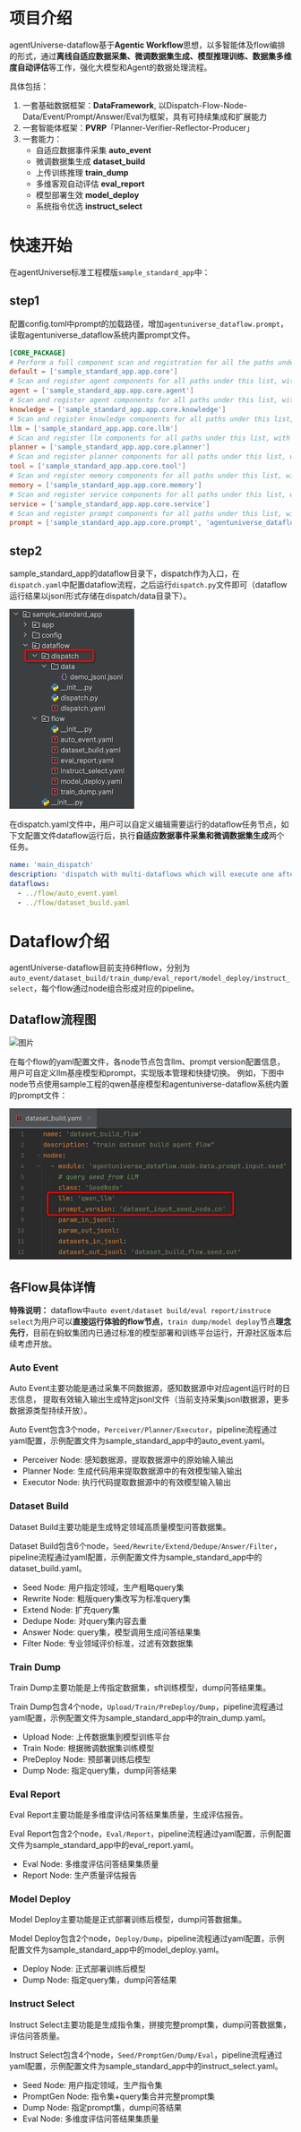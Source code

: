 # 项目介绍
agentUniverse-dataflow基于**Agentic Workflow**思想，以多智能体及flow编排的形式，通过**离线自适应数据采集、微调数据集生成、模型推理训练、数据集多维度自动评估**等工作，强化大模型和Agent的数据处理流程。

具体包括：
1. 一套基础数据框架：**DataFramework**, 以Dispatch-Flow-Node-Data/Event/Prompt/Answer/Eval为框架，具有可持续集成和扩展能力
2. 一套智能体框架：**PVRP**「Planner-Verifier-Reflector-Producer」
3. 一套能力： 
   - 自适应数据事件采集 **auto_event**
   - 微调数据集生成 **dataset_build**
   - 上传训练推理 **train_dump**
   - 多维客观自动评估 **eval_report**
   - 模型部署生效 **model_deploy**
   - 系统指令优选 **instruct_select**

# 快速开始
在agentUniverse标准工程模版`sample_standard_app`中：
## step1
配置config.toml中prompt的加载路径，增加`agentuniverse_dataflow.prompt`，读取agentuniverse_dataflow系统内置prompt文件。
```toml
[CORE_PACKAGE]
# Perform a full component scan and registration for all the paths under this list.
default = ['sample_standard_app.app.core']
# Scan and register agent components for all paths under this list, with priority over the default.
agent = ['sample_standard_app.app.core.agent']
# Scan and register agent components for all paths under this list, with priority over the default.
knowledge = ['sample_standard_app.app.core.knowledge']
# Scan and register knowledge components for all paths under this list, with priority over the default.
llm = ['sample_standard_app.app.core.llm']
# Scan and register llm components for all paths under this list, with priority over the default.
planner = ['sample_standard_app.app.core.planner']
# Scan and register planner components for all paths under this list, with priority over the default.
tool = ['sample_standard_app.app.core.tool']
# Scan and register memory components for all paths under this list, with priority over the default.
memory = ['sample_standard_app.app.core.memory']
# Scan and register service components for all paths under this list, with priority over the default.
service = ['sample_standard_app.app.core.service']
# Scan and register prompt components for all paths under this list, with priority over the default.
prompt = ['sample_standard_app.app.core.prompt', 'agentuniverse_dataflow.prompt']
```
## step2
sample_standard_app的dataflow目录下，dispatch作为入口，在`dispatch.yaml`中配置dataflow流程，之后运行`dispatch.py`文件即可（dataflow运行结果以jsonl形式存储在dispatch/data目录下）。

![图片](../_picture/dataflow_dispatch.png) 

在dispatch.yaml文件中，用户可以自定义编辑需要运行的dataflow任务节点，如下文配置文件dataflow运行后，执行**自适应数据事件采集和微调数据集生成**两个任务。
```yaml
name: 'main_dispatch'
description: 'dispatch with multi-dataflows which will execute one after another'
dataflows:
  - ../flow/auto_event.yaml
  - ../flow/dataset_build.yaml
```
# Dataflow介绍
agentUniverse-dataflow目前支持6种flow，分别为`auto_event/dataset_build/train_dump/eval_report/model_deploy/instruct_select`，每个flow通过node组合形成对应的pipeline。
## Dataflow流程图
![图片](../_picture/dataflow_flowchart.jpg) 

在每个flow的yaml配置文件，各node节点包含llm、prompt version配置信息，用户可自定义llm基座模型和prompt，实现版本管理和快捷切换。
例如，下图中node节点使用sample工程的qwen基座模型和agentuniverse-dataflow系统内置的prompt文件：

![图片](../_picture/dataflow_dataset_build.png)  
## 各Flow具体详情
**特殊说明：** 
dataflow中`auto event/dataset build/eval report/instruce select`为用户可以**直接运行体验的flow节点**，`train dump/model deploy`节点**理念先行**，目前在蚂蚁集团内已通过标准的模型部署和训练平台运行，开源社区版本后续考虑开放。

### Auto Event
Auto Event主要功能是通过采集不同数据源，感知数据源中对应agent运行时的日志信息， 提取有效输入输出生成特定jsonl文件（当前支持采集jsonl数据源，更多数据源类型持续开放）。

Auto Event包含3个node，`Perceiver/Planner/Executor`，pipeline流程通过yaml配置，示例配置文件为sample_standard_app中的auto_event.yaml。
 - Perceiver Node: 感知数据源，提取数据源中的原始输入输出
 - Planner Node: 生成代码用来提取数据源中的有效模型输入输出
 - Executor Node: 执行代码提取数据源中的有效模型输入输出

### Dataset Build
Dataset Build主要功能是生成特定领域高质量模型问答数据集。

Dataset Build包含6个node，`Seed/Rewrite/Extend/Dedupe/Answer/Filter`，pipeline流程通过yaml配置，示例配置文件为sample_standard_app中的dataset_build.yaml。
 - Seed Node: 用户指定领域，生产粗略query集
 - Rewrite Node: 粗版query集改写为标准query集
 - Extend Node: 扩充query集
 - Dedupe Node: 对query集内容去重
 - Answer Node: query集，模型调用生成问答结果集
 - Filter Node: 专业领域评价标准，过滤有效数据集

### Train Dump
Train Dump主要功能是上传指定数据集，sft训练模型，dump问答结果集。

Train Dump包含4个node，`Upload/Train/PreDeploy/Dump`，pipeline流程通过yaml配置，示例配置文件为sample_standard_app中的train_dump.yaml。
 - Upload Node: 上传数据集到模型训练平台
 - Train Node: 根据微调数据集训练模型
 - PreDeploy Node: 预部署训练后模型
 - Dump Node: 指定query集，dump问答结果

### Eval Report
Eval Report主要功能是多维度评估问答结果集质量，生成评估报告。

Eval Report包含2个node，`Eval/Report`，pipeline流程通过yaml配置，示例配置文件为sample_standard_app中的eval_report.yaml。
 - Eval Node: 多维度评估问答结果集质量
 - Report Node: 生产质量评估报告

### Model Deploy
Model Deploy主要功能是正式部署训练后模型，dump问答数据集。

Model Deploy包含2个node，`Deploy/Dump`，pipeline流程通过yaml配置，示例配置文件为sample_standard_app中的model_deploy.yaml。
 - Deploy Node: 正式部署训练后模型
 - Dump Node: 指定query集，dump问答结果

### Instruct Select
Instruct Select主要功能是生成指令集，拼接完整prompt集，dump问答数据集，评估问答质量。

Instruct Select包含4个node，`Seed/PromptGen/Dump/Eval`，pipeline流程通过yaml配置，示例配置文件为sample_standard_app中的instruct_select.yaml。
 - Seed Node: 用户指定领域，生产指令集
 - PromptGen Node: 指令集+query集合并完整prompt集
 - Dump Node: 指定prompt集，dump问答结果
 - Eval Node: 多维度评估问答结果集质量
